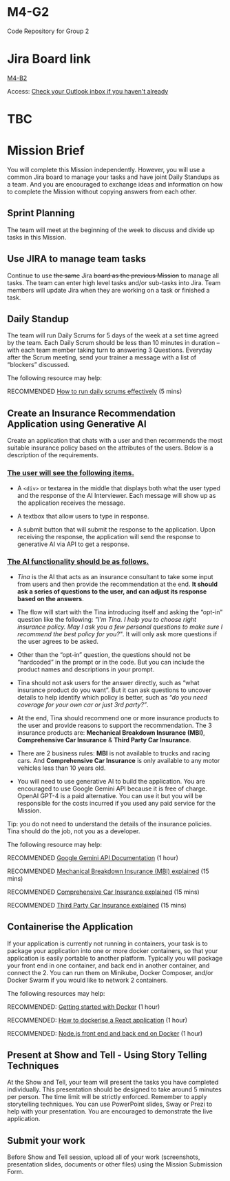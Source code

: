 # M4-G2

Code Repository for Group 2

# Jira Board link

[M4-B2](https://amielbenedict22.atlassian.net/jira/software/projects/M4/boards/2)

Access: [Check your Outlook inbox if you haven't already](https://outlook.office.com/mail/)

# TBC

# Mission Brief

You will complete this Mission independently. However, you will use a common Jira board to manage your tasks and have joint Daily Standups as a team. And you are encouraged to exchange ideas and information on how to complete the Mission without copying answers from each other.

## Sprint Planning

The team will meet at the beginning of the week to discuss and divide up tasks in this Mission.

## Use JIRA to manage team tasks

Continue to use ~~the same~~ Jira ~~board as the previous Mission~~ to manage all tasks. The team can enter high level tasks and/or sub-tasks into Jira. Team members will update Jira when they are working on a task or finished a task.

## Daily Standup

The team will run Daily Scrums for 5 days of the week at a set time agreed by the team. Each Daily Scrum should be less than 10 minutes in duration – with each team member taking turn to answering 3 Questions. Everyday after the Scrum meeting, send your trainer a message with a list of “blockers” discussed.

The following resource may help:

RECOMMENDED [How to run daily scrums effectively](http://www.base36.com/2013/03/how-to-run-an-effective-scrum-meeting/) (5 mins)

## Create an Insurance Recommendation Application using Generative AI

Create an application that chats with a user and then recommends the most suitable insurance policy based on the attributes of the users. Below is a description of the requirements.

### <ins>The user will see the following items.</ins>

- A `<div>` or textarea in the middle that displays both what the user typed and the response of the AI Interviewer. Each message will show up as the application receives the message.

- A textbox that allow users to type in response.

- A submit button that will submit the response to the application. Upon receiving the response, the application will send the response to generative AI via API to get a response.

### <ins>The AI functionality should be as follows.</ins>

- _Tina_ is the AI that acts as an insurance consultant to take some input from users and then provide the recommendation at the end. **It should ask a series of questions to the user, and can adjust its response based on the answers**.

- The flow will start with the Tina introducing itself and asking the “opt-in” question like the following: _"I’m Tina. I help you to choose right insurance policy. May I ask you a few personal questions to make sure I recommend the best policy for you?"_. It will only ask more questions if the user agrees to be asked.

- Other than the “opt-in” question, the questions should not be “hardcoded” in the prompt or in the code. But you can include the product names and descriptions in your prompt.

- Tina should not ask users for the answer directly, such as “what insurance product do you want”. But it can ask questions to uncover details to help identify which policy is better, such as _“do you need coverage for your own car or just 3rd party?”_.

- At the end, Tina should recommend one or more insurance products to the user and provide reasons to support the recommendation. The 3 insurance products are: **Mechanical Breakdown Insurance (MBI)**, **Comprehensive Car Insurance** & **Third Party Car Insurance**.

- There are 2 business rules: **MBI** is not available to trucks and racing cars. And **Comprehensive Car Insurance** is only available to any motor vehicles less than 10 years old.

- You will need to use generative AI to build the application. You are encouraged to use Google Gemini API because it is free of charge. OpenAI GPT-4 is a paid alternative. You can use it but you will be responsible for the costs incurred if you used any paid service for the Mission.

Tip: you do not need to understand the details of the insurance policies. Tina should do the job, not you as a developer.

The following resource may help:

RECOMMENDED [Google Gemini API Documentation](https://ai.google.dev/gemini-api/docs) (1 hour)

RECOMMENDED [Mechanical Breakdown Insurance (MBI) explained](https://www.moneyhub.co.nz/mechanical-breakdown-insurance.html) (15 mins)

RECOMMENDED [Comprehensive Car Insurance explained](https://www.moneyhub.co.nz/car-insurance.html) (15 mins)

RECOMMENDED [Third Party Car Insurance explained](https://www.moneyhub.co.nz/third-party-car-insurance.html) (15 mins)

## Containerise the Application

If your application is currently not running in containers, your task is to package your application into one or more docker containers, so that your application is easily portable to another platform. Typically you will package your front end in one container, and back end in another container, and connect the 2. You can run them on Minikube, Docker Composer, and/or Docker Swarm if you would like to network 2 containers.

The following resources may help:

RECOMMENDED: [Getting started with Docker](https://www.youtube.com/watch?v=pTFZFxd4hOI) (1 hour)

RECOMMENDED: [How to dockerise a React application](https://www.freecodecamp.org/news/how-to-dockerize-a-react-application/) (1 hour)

RECOMMENDED: [Node.js front end and back end on Docker](https://patrickdesjardins.com/blog/docker-nodejs-frontend-backend) (1 hour)

## Present at Show and Tell - Using Story Telling Techniques

At the Show and Tell, your team will present the tasks you have completed individually. This presentation should be designed to take around 5 minutes per person. The time limit will be strictly enforced. Remember to apply storytelling techniques. You can use PowerPoint slides, Sway or Prezi to help with your presentation. You are encouraged to demonstrate the live application.

## Submit your work

Before Show and Tell session, upload all of your work (screenshots, presentation slides, documents or other files) using the Mission Submission Form.
